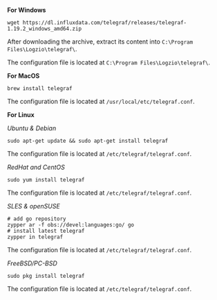 **For Windows**

```shell
wget https://dl.influxdata.com/telegraf/releases/telegraf-1.19.2_windows_amd64.zip
```

After downloading the archive, extract its content into `C:\Program Files\Logzio\telegraf\`.

The configuration file is located at `C:\Program Files\Logzio\telegraf\`.

**For MacOS**

```shell
brew install telegraf
```

The configuration file is located at `/usr/local/etc/telegraf.conf`.

**For Linux**

*Ubuntu & Debian*

```shell
sudo apt-get update && sudo apt-get install telegraf
```

The configuration file is located at `/etc/telegraf/telegraf.conf`.

*RedHat and CentOS*

```shell
sudo yum install telegraf
```

The configuration file is located at `/etc/telegraf/telegraf.conf`.

*SLES & openSUSE*

```shell
# add go repository
zypper ar -f obs://devel:languages:go/ go
# install latest telegraf
zypper in telegraf
```

The configuration file is located at `/etc/telegraf/telegraf.conf`.

*FreeBSD/PC-BSD*

```shell
sudo pkg install telegraf
```

The configuration file is located at `/etc/telegraf/telegraf.conf`.